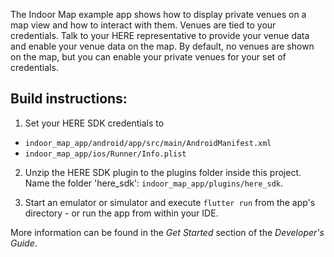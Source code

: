 The Indoor Map example app shows how to display private venues on a map view and how to interact with them. Venues are tied to your credentials. Talk to your HERE representative to provide your venue data and enable your venue data on the map. By default, no venues are shown on the map, but you can enable your private venues for your set of credentials.

Build instructions:
-------------------

1) Set your HERE SDK credentials to
- `indoor_map_app/android/app/src/main/AndroidManifest.xml`
- `indoor_map_app/ios/Runner/Info.plist`

2) Unzip the HERE SDK plugin to the plugins folder inside this project. Name the folder 'here_sdk': `indoor_map_app/plugins/here_sdk`.

3) Start an emulator or simulator and execute `flutter run` from the app's directory - or run the app from within your IDE.

More information can be found in the _Get Started_ section of the _Developer's Guide_.
